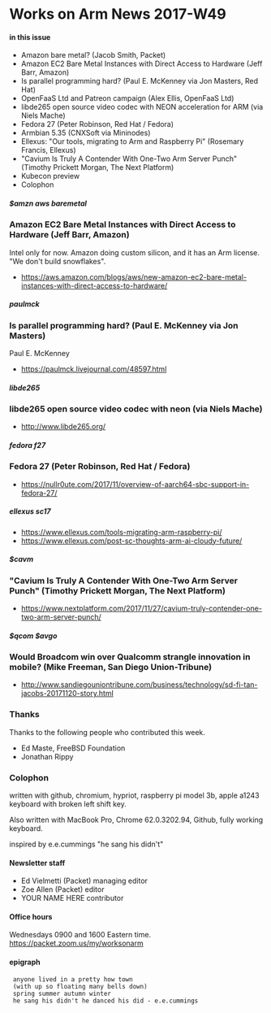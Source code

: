 # Works on Arm News 2017-W49

#### in this issue

* Amazon bare metal? (Jacob Smith, Packet)
* Amazon EC2 Bare Metal Instances with Direct Access to Hardware (Jeff Barr, Amazon)
* Is parallel programming hard? (Paul E. McKenney via Jon Masters, Red Hat)
* OpenFaaS Ltd and Patreon campaign (Alex Ellis, OpenFaaS Ltd)
* libde265 open source video codec with NEON acceleration for ARM (via Niels Mache)
* Fedora 27 (Peter Robinson, Red Hat / Fedora)
* Armbian 5.35 (CNXSoft via Mininodes)
* Ellexus: "Our tools, migrating to Arm and Raspberry Pi" (Rosemary Francis, Ellexus)
* "Cavium Is Truly A Contender With One-Two Arm Server Punch" (Timothy Prickett Morgan, The Next Platform)
* Kubecon preview
* Colophon

##### $amzn aws baremetal
### Amazon EC2 Bare Metal Instances with Direct Access to Hardware (Jeff Barr, Amazon)

Intel only for now. Amazon doing custom silicon, and it has an Arm license. "We don't build snowflakes".

* https://aws.amazon.com/blogs/aws/new-amazon-ec2-bare-metal-instances-with-direct-access-to-hardware/

##### paulmck
### Is parallel programming hard? (Paul E. McKenney via Jon Masters)

Paul E. McKenney

* https://paulmck.livejournal.com/48597.html

##### libde265
### libde265 open source video codec with neon (via Niels Mache)

* http://www.libde265.org/


##### fedora f27
### Fedora 27 (Peter Robinson, Red Hat / Fedora)

* https://nullr0ute.com/2017/11/overview-of-aarch64-sbc-support-in-fedora-27/

##### ellexus sc17

* https://www.ellexus.com/tools-migrating-arm-raspberry-pi/
* https://www.ellexus.com/post-sc-thoughts-arm-ai-cloudy-future/

##### $cavm
### "Cavium Is Truly A Contender With One-Two Arm Server Punch" (Timothy Prickett Morgan, The Next Platform)

* https://www.nextplatform.com/2017/11/27/cavium-truly-contender-one-two-arm-server-punch/

##### $qcom $avgo
### Would Broadcom win over Qualcomm strangle innovation in mobile? (Mike Freeman, San Diego Union-Tribune)

* http://www.sandiegouniontribune.com/business/technology/sd-fi-tan-jacobs-20171120-story.html

### Thanks

Thanks to the following people who contributed this week.

* Ed Maste, FreeBSD Foundation
* Jonathan Rippy

### Colophon

written with github, chromium, hypriot, raspberry pi model 3b, apple a1243 keyboard with broken left shift key.

Also written with MacBook Pro, Chrome 62.0.3202.94, Github, fully working keyboard.

inspired by e.e.cummings "he sang his didn't"

#### Newsletter staff

* Ed Vielmetti (Packet) managing editor
* Zoe Allen (Packet) editor
* YOUR NAME HERE contributor

#### Office hours

Wednesdays 0900 and 1600 Eastern time. https://packet.zoom.us/my/worksonarm

#### epigraph

```
 anyone lived in a pretty how town
 (with up so floating many bells down)
 spring summer autumn winter
 he sang his didn't he danced his did - e.e.cummings
```       
